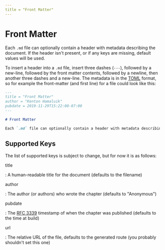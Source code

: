 ```yaml
---
title = "Front Matter"
---
```


# Front Matter

Each `.md` file can optionally contain a header with metadata describing the document. If the header isn't present, or if any keys are missing, default values will be used.

To insert a header into a `.md` file, insert three dashes (`---`), followed by a new-line, followed by the front matter contents, followed by a newline, then another three dashes and a new-line. The metadata is in the [TOML](https://github.com/toml-lang/toml) format, so for example the front-matter (and first line) for a file could look like this:

```md
---
title = "Front Matter"
author = "Kenton Hamaluik"
pubdate = 2019-11-29T15:22:00-07:00
---

# Front Matter

Each `.md` file can optionally contain a header with metadata describing the document. If the header isn't present, or if any keys are missing, default values will be used.
```

## Supported Keys

The list of supported keys is subject to change, but for now it is as follows:

title

: A human-readable title for the document (defaults to the filename)

author

: The author (or authors) who wrote the chapter (defaults to "Anonymous")

pubdate

: The [RFC 3339](http://tools.ietf.org/html/rfc3339) timestamp of when the chapter was published (defaults to the time at build)

url

: The relative URL of the file, defaults to the generated route (you probably shouldn't set this one)
